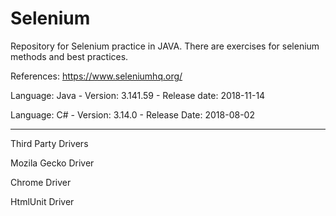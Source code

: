 # Selenium
Repository for Selenium practice in JAVA. 
There are exercises for selenium methods and best practices.

References:
https://www.seleniumhq.org/


Language: Java     -    Version: 3.141.59     -   Release date: 2018-11-14

Language: C#	     -    Version: 3.14.0	     -    Release Date: 2018-08-02

------------------------------------------------------
Third Party Drivers

Mozila Gecko Driver

Chrome Driver

HtmlUnit Driver
